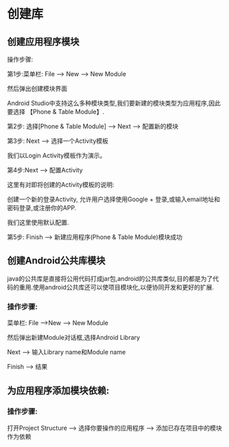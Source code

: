 # 创建库

## 创建应用程序模块

操作步骤:

第1步:菜单栏: File —&gt; New —&gt; New Module

然后弹出创建模块界面

Android Studio中支持这么多种模块类型,我们要新建的模块类型为应用程序,因此要选择 【Phone & Table Module】.

第2步: 选择\[Phone & Table Module\] —&gt; Next —&gt; 配置新的模块

第3步: Next —&gt; 选择一个Activity模板

我们以Login Activity模板作为演示。

第4步:Next —&gt; 配置Activity

这里有对即将创建的Activity模板的说明:

创建一个新的登录Activity, 允许用户选择使用Google + 登录,或输入email地址和密码登录,或注册你的APP.

我们这里使用默认配置.

第5步: Finish —&gt; 新建应用程序\(Phone & Table Module\)模块成功

## 创建Android公共库模块

java的公共库是直接将公用代码打成jar包,android的公共库类似,目的都是为了代码的重用.使用android公共库还可以使项目模块化,以便协同开发和更好的扩展.

### 操作步骤:

菜单栏: File —&gt;New —&gt; New Module

然后弹出新建Module对话框,选择Android Library

Next —&gt; 输入Library name和Module name

Finish —&gt; 结果

## 为应用程序添加模块依赖:

### 操作步骤:

打开Project Structure —&gt; 选择你要操作的应用程序 —&gt; 添加已存在项目中的模块作为依赖

## 

